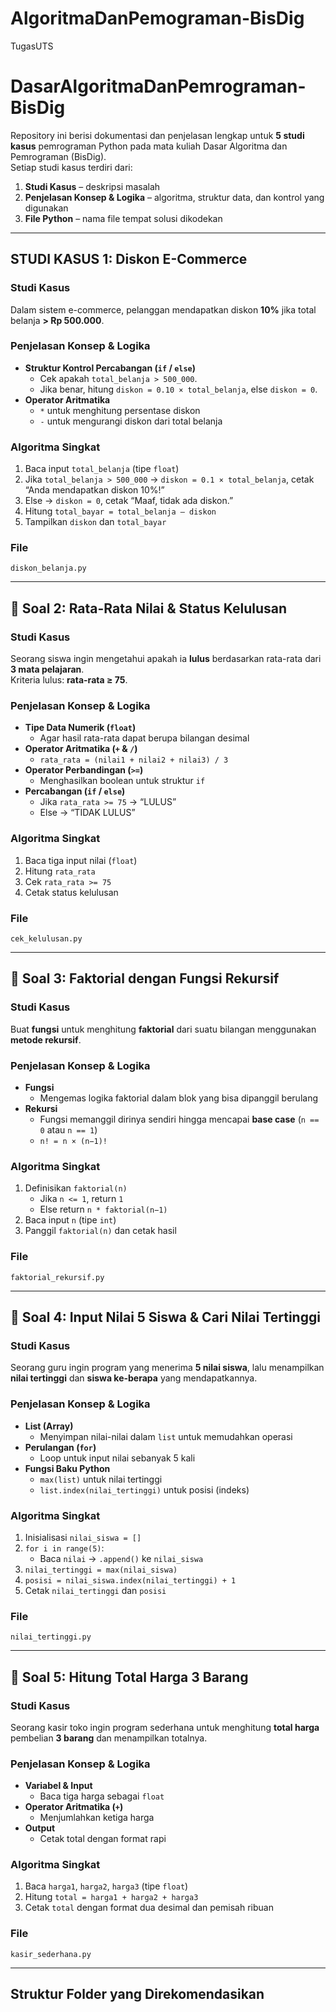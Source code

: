 # AlgoritmaDanPemograman-BisDig
TugasUTS


# DasarAlgoritmaDanPemrograman-BisDig

Repository ini berisi dokumentasi dan penjelasan lengkap untuk **5 studi kasus** pemrograman Python pada mata kuliah Dasar Algoritma dan Pemrograman (BisDig).  
Setiap studi kasus terdiri dari:  
1. **Studi Kasus** – deskripsi masalah  
2. **Penjelasan Konsep & Logika** – algoritma, struktur data, dan kontrol yang digunakan  
3. **File Python** – nama file tempat solusi dikodekan  

---

## STUDI KASUS 1: Diskon E-Commerce

### Studi Kasus  
Dalam sistem e-commerce, pelanggan mendapatkan diskon **10%** jika total belanja **> Rp 500.000**.

### Penjelasan Konsep & Logika  
- **Struktur Kontrol Percabangan (`if` / `else`)**  
  - Cek apakah `total_belanja > 500_000`.  
  - Jika benar, hitung `diskon = 0.10 × total_belanja`, else `diskon = 0`.  
- **Operator Aritmatika**  
  - `*` untuk menghitung persentase diskon  
  - `-` untuk mengurangi diskon dari total belanja  

### Algoritma Singkat  
1. Baca input `total_belanja` (tipe `float`)  
2. Jika `total_belanja > 500_000` → `diskon = 0.1 × total_belanja`, cetak “Anda mendapatkan diskon 10%!”  
3. Else → `diskon = 0`, cetak “Maaf, tidak ada diskon.”  
4. Hitung `total_bayar = total_belanja – diskon`  
5. Tampilkan `diskon` dan `total_bayar`  

### File  
`diskon_belanja.py`

---

## 📌 Soal 2: Rata-Rata Nilai & Status Kelulusan

### Studi Kasus  
Seorang siswa ingin mengetahui apakah ia **lulus** berdasarkan rata-rata dari **3 mata pelajaran**.  
Kriteria lulus: **rata-rata ≥ 75**.

### Penjelasan Konsep & Logika  
- **Tipe Data Numerik (`float`)**  
  - Agar hasil rata-rata dapat berupa bilangan desimal  
- **Operator Aritmatika (`+` & `/`)**  
  - `rata_rata = (nilai1 + nilai2 + nilai3) / 3`  
- **Operator Perbandingan (`>=`)**  
  - Menghasilkan boolean untuk struktur `if`  
- **Percabangan (`if` / `else`)**  
  - Jika `rata_rata >= 75` → “LULUS”  
  - Else → “TIDAK LULUS”  

### Algoritma Singkat  
1. Baca tiga input nilai (`float`)  
2. Hitung `rata_rata`  
3. Cek `rata_rata >= 75`  
4. Cetak status kelulusan  

### File  
`cek_kelulusan.py`

---

## 📌 Soal 3: Faktorial dengan Fungsi Rekursif

### Studi Kasus  
Buat **fungsi** untuk menghitung **faktorial** dari suatu bilangan menggunakan **metode rekursif**.

### Penjelasan Konsep & Logika  
- **Fungsi**  
  - Mengemas logika faktorial dalam blok yang bisa dipanggil berulang  
- **Rekursi**  
  - Fungsi memanggil dirinya sendiri hingga mencapai **base case** (`n == 0` atau `n == 1`)  
  - `n! = n × (n−1)!`  

### Algoritma Singkat  
1. Definisikan `faktorial(n)`  
   - Jika `n <= 1`, return `1`  
   - Else return `n * faktorial(n−1)`  
2. Baca input `n` (tipe `int`)  
3. Panggil `faktorial(n)` dan cetak hasil  

### File  
`faktorial_rekursif.py`

---

## 📌 Soal 4: Input Nilai 5 Siswa & Cari Nilai Tertinggi

### Studi Kasus  
Seorang guru ingin program yang menerima **5 nilai siswa**, lalu menampilkan **nilai tertinggi** dan **siswa ke-berapa** yang mendapatkannya.

### Penjelasan Konsep & Logika  
- **List (Array)**  
  - Menyimpan nilai-nilai dalam `list` untuk memudahkan operasi  
- **Perulangan (`for`)**  
  - Loop untuk input nilai sebanyak 5 kali  
- **Fungsi Baku Python**  
  - `max(list)` untuk nilai tertinggi  
  - `list.index(nilai_tertinggi)` untuk posisi (indeks)  

### Algoritma Singkat  
1. Inisialisasi `nilai_siswa = []`  
2. `for i in range(5)`:  
   - Baca `nilai` → `.append()` ke `nilai_siswa`  
3. `nilai_tertinggi = max(nilai_siswa)`  
4. `posisi = nilai_siswa.index(nilai_tertinggi) + 1`  
5. Cetak `nilai_tertinggi` dan `posisi`  

### File  
`nilai_tertinggi.py`

---

## 📌 Soal 5: Hitung Total Harga 3 Barang

### Studi Kasus  
Seorang kasir toko ingin program sederhana untuk menghitung **total harga** pembelian **3 barang** dan menampilkan totalnya.

### Penjelasan Konsep & Logika  
- **Variabel & Input**  
  - Baca tiga harga sebagai `float`  
- **Operator Aritmatika (`+`)**  
  - Menjumlahkan ketiga harga  
- **Output**  
  - Cetak total dengan format rapi  

### Algoritma Singkat  
1. Baca `harga1`, `harga2`, `harga3` (tipe `float`)  
2. Hitung `total = harga1 + harga2 + harga3`  
3. Cetak `total` dengan format dua desimal dan pemisah ribuan  

### File  
`kasir_sederhana.py`

---

## Struktur Folder yang Direkomendasikan

